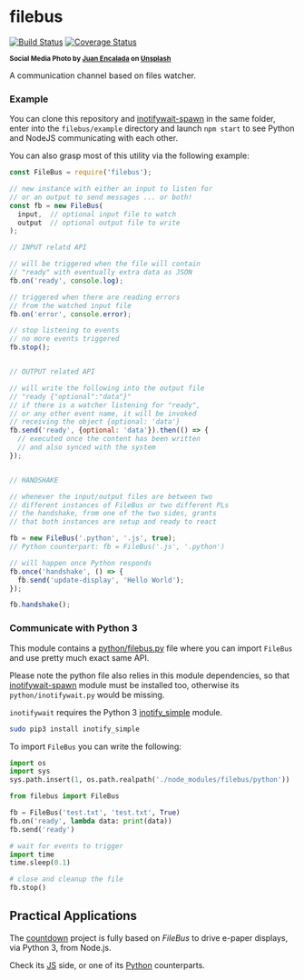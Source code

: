# filebus

[![Build Status](https://travis-ci.com/WebReflection/filebus.svg?branch=master)](https://travis-ci.com/WebReflection/filebus) [![Coverage Status](https://coveralls.io/repos/github/WebReflection/filebus/badge.svg?branch=master)](https://coveralls.io/github/WebReflection/filebus?branch=master)

<sup>**Social Media Photo by [Juan Encalada](https://unsplash.com/@juanencalada) on [Unsplash](https://unsplash.com/)**</sup>


A communication channel based on files watcher.


### Example

You can clone this repository and [inotifywait-spawn](https://github.com/WebReflection/inotifywait-spawn) in the same folder, enter into the `filebus/example` directory and launch `npm start` to see Python and NodeJS communicating with each other.

You can also grasp most of this utility via the following example:

```js
const FileBus = require('filebus');

// new instance with either an input to listen for
// or an output to send messages ... or both!
const fb = new FileBus(
  input,  // optional input file to watch
  output  // optional output file to write
);

// INPUT relatd API

// will be triggered when the file will contain
// "ready" with eventually extra data as JSON
fb.on('ready', console.log);

// triggered when there are reading errors
// from the watched input file
fb.on('error', console.error);

// stop listening to events
// no more events triggered
fb.stop();


// OUTPUT related API

// will write the following into the output file
// "ready {"optional":"data"}"
// if there is a watcher listening for "ready",
// or any other event name, it will be invoked
// receiving the object {optional: 'data'}
fb.send('ready', {optional: 'data'}).then(() => {
  // executed once the content has been written
  // and also synced with the system
});


// HANDSHAKE

// whenever the input/output files are between two
// different instances of FileBus or two different PLs
// the handshake, from one of the two sides, grants
// that both instances are setup and ready to react

fb = new FileBus('.python', '.js', true);
// Python counterpart: fb = FileBus('.js', '.python')

// will happen once Python responds
fb.once('handshake', () => {
  fb.send('update-display', 'Hello World');
});

fb.handshake();
```


### Communicate with Python 3

This module contains a [python/filebus.py](./python/filebus.py) file where you can import `FileBus` and use pretty much exact same API.

Please note the python file also relies in this module dependencies, so that [inotifywait-spawn](https://github.com/WebReflection/inotifywait-spawn#readme) module must be installed too, otherwise its `python/inotifywait.py` would be missing.

`inotifywait` requires the Python 3 [inotify_simple](https://pypi.org/project/inotify_simple/) module.

```sh
sudo pip3 install inotify_simple
```

To import `FileBus` you can write the following:

```python
import os
import sys
sys.path.insert(1, os.path.realpath('./node_modules/filebus/python'))

from filebus import FileBus

fb = FileBus('test.txt', 'test.txt', True)
fb.on('ready', lambda data: print(data))
fb.send('ready')

# wait for events to trigger
import time
time.sleep(0.1)

# close and cleanup the file
fb.stop()
```

## Practical Applications

The [countdown](https://github.com/WebReflection/countdown#readme) project is fully based on _FileBus_ to drive e-paper displays, via Python 3, from Node.js.

Check its [JS](https://github.com/WebReflection/countdown/blob/master/js/countdown.js#L137) side, or one of its [Python](https://github.com/WebReflection/countdown/blob/master/pimoroni/countdown.py#L40) counterparts.
